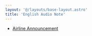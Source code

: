 ```yaml
---
layout: '@/layouts/base-layout.astro' 
title: 'English Audio Note'
---
```


- [Airline Announcement](/note/alg/01)